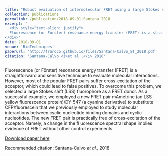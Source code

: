 ```yaml
---
title: "Robust evaluation of intermolecular FRET using a large Stokes shift fluorophore as a donor"
collection: publications
permalink: /publication/2018-09-01-Santana_2018
excerpt: '
  <div style="text-align: justify">
  Fluorescence (or Förster) resonance energy transfer (FRET) is a straightforward and sensitive technique to evaluate molecular interactions. However, most of the popular FRET pairs suffer cross-excitation of the acceptor, which could lead to false positives. To overcome this problem, we selected a large Stokes shift (LSS) fluorophore as a FRET donor. As a successful example, we employed a new FRET pair mAmetrine (an LSS yellow fluorescence protein)/DY-547 (a cyanine derivative) to substitute CFP/fluorescein that we previously employed to study molecular interactions between cyclic nucleotide binding domains and cyclic nucleotides. The new FRET pair is practically free of cross-excitation of the acceptor. Namely, a change in the fluorescence spectral shape implies evidence of FRET without other control experiments.
</div>'
date: 2018-09-01
venue: 'BioTechniques'
paperurl: 'http://fraroco.github.io/files/Santana-Calvo_BT_2018.pdf'
citation: 'Santana-Calvo <i>et al.,</i> 2018'
---
```

Fluorescence (or Förster) resonance energy transfer (FRET) is a straightforward and sensitive technique to evaluate molecular interactions. However, most of the popular FRET pairs suffer cross-excitation of the acceptor, which could lead to false positives. To overcome this problem, we selected a large Stokes shift (LSS) fluorophore as a FRET donor. As a successful example, we employed a new FRET pair mAmetrine (an LSS yellow fluorescence protein)/DY-547 (a cyanine derivative) to substitute CFP/fluorescein that we previously employed to study molecular interactions between cyclic nucleotide binding domains and cyclic nucleotides. The new FRET pair is practically free of cross-excitation of the acceptor. Namely, a change in the fl uorescence spectral shape implies evidence of FRET without other control experiments.

[Download paper here](http://fraroco.github.io/files/Santana-Calvo_BT_2018.pdf)

Recommended citation: Santana-Calvo <i>et al.,</i> 2018
